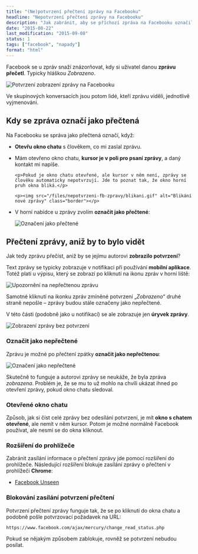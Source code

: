 ```yaml
---
title: "(Ne)potvrzení přečtení zprávy na Facebooku"
headline: "Nepotvrzení přečtení zprávy na Facebooku"
description: "Jak zabránit, aby se příchozí zpráva na Facebooku označila jako přečtená."
date: "2015-08-22"
last_modification: "2015-09-08"
status: 1
tags: ["facebook", "napady"]
format: "html"
---
```


<p>Facebook se u zpráv snaží znázorňovat, kdy si uživatel danou <b>zprávu přečetl</b>. Typicky hláškou <i>Zobrazeno</i>.</p>


<p><img src="/files/nepotvrzeni-fb-zpravy/zobrazeno.png" alt="Potvrzení zobrazení zprávy na Facebooku" class="border"></p>















<p>Ve skupinových konversacích jsou potom lidé, kteří zprávu viděli, jednotlivě vyjmenováni.</p>




<h2 id="kdy">Kdy se zpráva označí jako přečtená</h2>

<p>Na Facebooku se správa jako přečtená označí, když:</p>

<ul>
  <li>
    <p><b>Otevřu okno chatu</b> s člověkem, co mi zaslal zprávu.</p>
  </li>
  
  <li>
    <p>Mám otevřeno okno chatu, <b>kursor je v poli pro psaní zprávy</b>, a daný kontakt mi napíše.</p>
    
    <p>Pokud je okno chatu otevřené, ale kursor v něm není, zprávy se člověku automaticky nepotvrzují. Jde to poznat tak, že okno horní pruh okna bliká.</p>
    
    <p><img src="/files/nepotvrzeni-fb-zpravy/blikani.gif" alt="Blikání nové zprávy" class="border"></p>

    
    
    
    
    
    
    


  </li>
  
  <li>
    <p>V horní nabídce u zprávy zvolím <b>označit jako přečtené</b>:</p>
  
  <p><img src="/files/nepotvrzeni-fb-zpravy/prectene.png" alt="Označení jako přečtené" class="border"></p>


  </li>

</ul>




<h2 id="precteni">Přečtení zprávy, aniž by to bylo vidět</h2>

<p>Jak tedy zprávu přečíst, aniž by se jejímu autorovi <b>zobrazilo potvrzení</b>?</p>

<p>Text zprávy se typicky zobrazuje v notifikaci při používání <b>mobilní aplikace</b>. Totéž platí u výpisu, který se zobrazí po kliknutí na ikonu zpráv v horní liště:</p>

  <p><img src="/files/nepotvrzeni-fb-zpravy/kliknuti.png" alt="Upozornění na nepřečtenou zprávu" class="border"></p>







<p>Samotné kliknutí na ikonku zpráv zmíněné potvrzení „<i>Zobrazeno</i>“ druhé straně nepošle – zprávy budou stále označeny jako nepřečtené.</p>

<p>V této části (podobně jako u notifikací) se ale zobrazuje jen <b>úryvek zprávy</b>.</p>

  <p><img src="/files/nepotvrzeni-fb-zpravy/uryvek.png" alt="Zobrazení zprávy bez potvrzení" class="border"></p>










<h3 id="neprectene">Označit jako nepřečtené</h3>

<p>Zprávu je možné po přečtení zpátky <b>označit jako nepřečtenou</b>:</p>

  <p><img src="/files/nepotvrzeni-fb-zpravy/neprectene.png" alt="Označení jako nepřečtené" class="border"></p>







<p>Skutečně to funguje a autorovi zprávy se neukáže, že byla zpráva <i>zobrazena</i>. Problém je, že se mu to už mohlo na chvíli ukázat ihned po otevření zprávy, pokud okno chatu sledoval.</p>




<h3 id="otevrene-okno">Otevřené okno chatu</h3>

<p>Způsob, jak si číst celé zprávy bez odesílání potvrzení, je mít <b>okno s chatem otevřené</b>, ale nemít v něm kursor. Potom je možné normálně Facebook používat, ale nesmí se do okna kliknout.</p>


<h3 id="rozsireni">Rozšíření do prohlížeče</h3>

<p>Zabránit zasílání informace o přečtení zprávy jde pomocí rozšíření do prohlížeče. Následující rozšíření blokuje zasílání zprávy o přečtení v prohlížeči <b>Chrome</b>:</p>

<div class="external-content">
  <ul>
    <li><a href="https://chrome.google.com/webstore/detail/facebook-unseen/iicapmagmhahddefgokbabbgieiogjop">Facebook Unseen</a></li>
  </ul>
</div>



<h3 id="blokovani">Blokování zasílání potvrzení přečtení</h3>

<p>Potvrzení přečtení zprávy funguje tak, že se po kliknutí do okna chatu a podobně pošle potvrzovací požadavek na URL:</p>

<pre><code>https://www.facebook.com/ajax/mercury/change_read_status.php</code></pre>

<p>Pokud se nějakým způsobem zablokuje, rovněž se potvrzení nebudou posílat.</p>